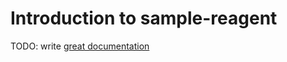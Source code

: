 # Introduction to sample-reagent

TODO: write [great documentation](http://jacobian.org/writing/what-to-write/)
